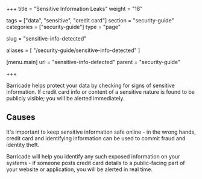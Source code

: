 +++
title = "Sensitive Information Leaks"
weight = "18"

tags = ["data", "sensitive", "credit card"]
section = "security-guide"
categories = ["security-guide"]
type = "page"

slug = "sensitive-info-detected"

aliases = [
    "/security-guide/sensitive-info-detected"
]

[menu.main]
    url = "sensitive-info-detected"
    parent = "security-guide"

+++

Barricade helps protect your data by checking for signs of sensitive information. If credit card info or content of a sensitive nature is found to be publicly visible; you will be alerted immediately.

## Causes

It's important to keep sensitive information safe online - in the wrong hands, credit card and identifying information can be used to commit fraud and identity theft. 

Barricade will help you identify any such exposed information on your systems - if someone posts credit card details to a public-facing part of your website or application, you will be alerted in real time.
